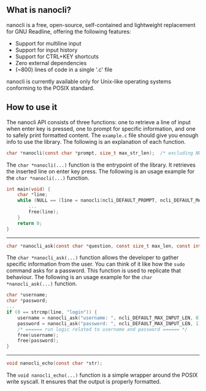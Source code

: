 ## What is nanocli?
nanocli is a free, open-source, self-contained and lightweight replacement for GNU Readline, offering the following features:

- Support for multiline input
- Support for input history
- Support for CTRL+KEY shortcuts
- Zero external dependencies
- (~800) lines of code in a single '.c' file

nanocli is currently available only for Unix-like operating systems conforming to the POSIX standard.

## How to use it
The nanocli API consists of three functions: one to retrieve a line of input when enter key is pressed, one to prompt for specific information, and one to safely print formatted content.
The ```example.c``` file should give you enough info to use the library. The following is an explanation of each function.

```c
char *nanocli(const char *prompt, size_t max_str_len);  /* excluding NULL terminator */
```
The ```char *nanocli(...)``` function is the entrypoint of the library. It retrieves the inserted line on enter key press.
The following is an usage example for the ```char *nanocli(...)``` function.

```c
int main(void) {
    char *line;
    while (NULL == (line = nanocli(ncli_DEFAULT_PROMPT, ncli_DEFAULT_MAX_INPUT_LEN))) {
        ...
        free(line);
    }
    return 0;
}
```
---
```c
char *nanocli_ask(const char *question, const size_t max_len, const int masked);  /* excluding NULL terminator */
```
The ```char *nanocli_ask(...)``` function allows the developer to gather specific information from the user.
You can think of it like how the ```sudo``` command asks for a password. This function is used to replicate that
behaviour.
The following is an usage example for the ```char *nanocli_ask(...)``` function.

```c
char *username;
char *password;
...
if (0 == strcmp(line, "login")) {
    username = nanocli_ask("username: ", ncli_DEFAULT_MAX_INPUT_LEN, 0);
    password = nanocli_ask("password: ", ncli_DEFAULT_MAX_INPUT_LEN, 1);
    /* ====== run logic related to username and password ====== */
    free(username);
    free(password);
}
```
---
```c
void nanocli_echo(const char *str);
```
The ```void nanocli_echo(...)``` function is a simple wrapper around the POSIX write syscall. It ensures that the output is properly formatted.
